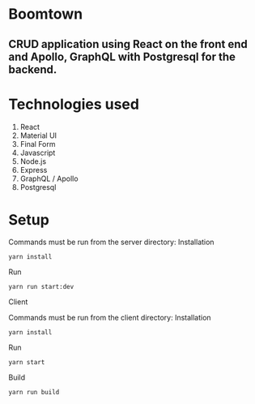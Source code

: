 # Boomtown

## CRUD application using React on the front end and Apollo, GraphQL with Postgresql for the backend.

# Technologies used
1. React
2. Material UI
3. Final Form
4. Javascript
5. Node.js
7. Express
8. GraphQL / Apollo
9. Postgresql


# Setup

Commands must be run from the server directory:
Installation

<code>yarn install</code>

Run

<code>yarn run start:dev</code>

Client

Commands must be run from the client directory:
Installation

<code>yarn install</code>

Run

<code>yarn start</code>

Build

<code>yarn run build</code>
